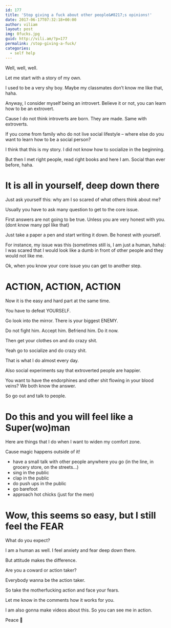 ```yaml
---
id: 177
title: 'Stop giving a fuck about other people&#8217;s opinions!'
date: 2017-06-17T07:32:18+00:00
author: viliam
layout: post
img: 0fucks.jpg
guid: http://vili.am/?p=177
permalink: /stop-giving-a-fuck/
categories:
  - self help
---
```


Well, well, well.

Let me start with a story of my own.

I used to be a very shy boy. Maybe my classmates don&#8217;t know me like that, haha.

Anyway, I consider myself being an introvert. Believe it or not, you can learn how to be an extrovert.

Cause I do not think introverts are born. They are made. Same with extroverts.

If you come from family who do not live social lifestyle &#8211; where else do you want to learn how to be a social person?

I think that this is my story. I did not know how to socialize in the beginning.

But then I met right people, read right books and here I am. Social than ever before, haha.

# It is all in yourself, deep down there

Just ask yourself this: why am I so scared of what others think about me?

Usually you have to ask many question to get to the core issue.

First answers are not going to be true. Unless you are very honest with you. (dont know many ppl like that)

Just take a paper a pen and start writing it down. Be honest with yourself.

For instance, my issue was this (sometimes still is, I am just a human, haha): I was scared that I would look like a dumb in front of other people and they would not like me.

Ok, when you know your core issue you can get to another step.

# ACTION, ACTION, ACTION

Now it is the easy and hard part at the same time.

You have to defeat YOURSELF.

Go look into the mirror. There is your biggest ENEMY.

Do not fight him. Accept him. Befriend him. Do it now.

Then get your clothes on and do crazy shit.

Yeah go to socialize and do crazy shit.

That is what I do almost every day.

Also social experiments say that extroverted people are happier.

You want to have the endorphines and other shit flowing in your blood veins? We both know the answer.

So go out and talk to people.

# Do this and you will feel like a Super(wo)man

Here are things that I do when I want to widen my comfort zone.

Cause magic happens outside of it!

  * have a small talk with other people anywhere you go (in the line, in grocery store, on the streets&#8230;)
  * sing in the public
  * clap in the public
  * do push ups in the public
  * go barefoot
  * approach hot chicks (just for the men)

# Wow, this seems so easy, but I still feel the FEAR

What do you expect?

I am a human as well. I feel anxiety and fear deep down there.

But attitude makes the difference.

Are you a coward or action taker?

Everybody wanna be the action taker.

So take the motherfucking action and face your fears.

Let me know in the comments how it works for you.

I am also gonna make videos about this. So you can see me in action.

Peace 🙂
